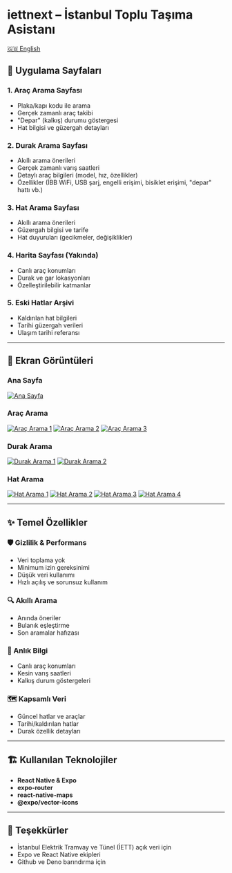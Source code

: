 # iettnext – İstanbul Toplu Taşıma Asistanı

[🇬🇧 English](./README.md)

## 📱 Uygulama Sayfaları

### 1. **Araç Arama Sayfası**
- Plaka/kapı kodu ile arama
- Gerçek zamanlı araç takibi
- "Depar" (kalkış) durumu göstergesi
- Hat bilgisi ve güzergah detayları

### 2. **Durak Arama Sayfası**
- Akıllı arama önerileri
- Gerçek zamanlı varış saatleri
- Detaylı araç bilgileri (model, hız, özellikler)
- Özellikler (İBB WiFi, USB şarj, engelli erişimi, bisiklet erişimi, "depar" hattı vb.)

### 3. **Hat Arama Sayfası**
- Akıllı arama önerileri
- Güzergah bilgisi ve tarife
- Hat duyuruları (gecikmeler, değişiklikler)

### 4. **Harita Sayfası (Yakında)**
- Canlı araç konumları
- Durak ve gar lokasyonları
- Özelleştirilebilir katmanlar

### 5. **Eski Hatlar Arşivi**
- Kaldırılan hat bilgileri
- Tarihi güzergah verileri
- Ulaşım tarihi referansı

---

## 📸 Ekran Görüntüleri

### Ana Sayfa
[![Ana Sayfa](https://i.imgur.com/PesYvfS.png)](https://imgur.com/a/PesYvfS)

### Araç Arama
[![Araç Arama 1](https://i.imgur.com/XJq8yCv.png)](https://imgur.com/a/XJq8yCv)
[![Araç Arama 2](https://i.imgur.com/xj15laG.png)](https://imgur.com/a/xj15laG)
[![Araç Arama 3](https://i.imgur.com/JL0YDOH.png)](https://imgur.com/a/JL0YDOH)

### Durak Arama
[![Durak Arama 1](https://i.imgur.com/RTuBLwv.png)](https://imgur.com/a/RTuBLwv)
[![Durak Arama 2](https://i.imgur.com/IhsdLJG.png)](https://imgur.com/a/IhsdLJG)

### Hat Arama
[![Hat Arama 1](https://i.imgur.com/0C3pXZg.png)](https://imgur.com/a/0C3pXZg)
[![Hat Arama 2](https://i.imgur.com/hXgxtVd.png)](https://imgur.com/a/hXgxtVd)
[![Hat Arama 3](https://i.imgur.com/nLcrr3W.png)](https://imgur.com/a/nLcrr3W)
[![Hat Arama 4](https://i.imgur.com/iAHlsGR.png)](https://imgur.com/a/iAHlsGR)

---

## ✨ Temel Özellikler

### 🛡️ Gizlilik & Performans
- Veri toplama yok
- Minimum izin gereksinimi
- Düşük veri kullanımı
- Hızlı açılış ve sorunsuz kullanım

### 🔍 Akıllı Arama
- Anında öneriler
- Bulanık eşleştirme
- Son aramalar hafızası

### 🚌 Anlık Bilgi
- Canlı araç konumları
- Kesin varış saatleri
- Kalkış durum göstergeleri

### 🗺️ Kapsamlı Veri
- Güncel hatlar ve araçlar
- Tarihi/kaldırılan hatlar
- Durak özellik detayları

---

## 🏗️ Kullanılan Teknolojiler
- **React Native & Expo**
- **expo-router**
- **react-native-maps**
- **@expo/vector-icons**

---

## 🙏 Teşekkürler
- İstanbul Elektrik Tramvay ve Tünel (İETT) açık veri için
- Expo ve React Native ekipleri
- Github ve Deno barındırma için
